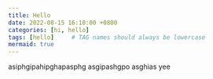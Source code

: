 ```yaml
---
title: Hello
date: 2022-08-15 16:10:00 +0800
categories: [hi, hello]
tags: [hello]     # TAG names should always be lowercase
mermaid: true
---
```

asiphgipahipghapasphg
asgipashgpo
asghias
yee
